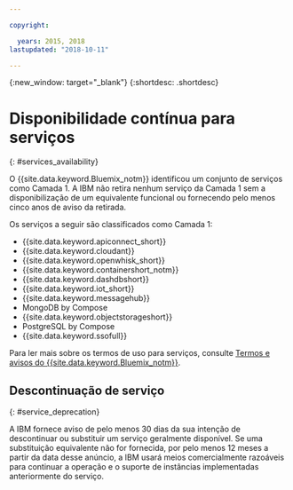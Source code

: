 ```yaml
---

copyright:

  years: 2015, 2018
lastupdated: "2018-10-11"

---
```


{:new_window: target="_blank"}
{:shortdesc: .shortdesc}

# Disponibilidade contínua para serviços
{: #services_availability}

O {{site.data.keyword.Bluemix_notm}} identificou um conjunto de serviços como Camada 1. A IBM não retira nenhum serviço da Camada 1 sem a disponibilização de um equivalente funcional ou fornecendo pelo menos cinco anos de aviso da retirada.

Os serviços a seguir são classificados como Camada 1:
  * {{site.data.keyword.apiconnect_short}}
  * {{site.data.keyword.cloudant}}
  * {{site.data.keyword.openwhisk_short}}
  * {{site.data.keyword.containershort_notm}}
  * {{site.data.keyword.dashdbshort}}
  * {{site.data.keyword.iot_short}}
  * {{site.data.keyword.messagehub}}
  * MongoDB by Compose
  * {{site.data.keyword.objectstorageshort}}
  * PostgreSQL by Compose
  * {{site.data.keyword.ssofull}}

Para ler mais sobre os termos de uso para serviços, consulte [Termos e avisos do {{site.data.keyword.Bluemix_notm}}](/docs/overview/terms-of-use/notices.html#terms).

## Descontinuação de serviço
{: #service_deprecation}

A IBM fornece aviso de pelo menos 30 dias da sua intenção de descontinuar ou substituir um serviço geralmente disponível. Se uma substituição equivalente não for fornecida, por pelo menos 12 meses a partir da data desse anúncio, a IBM usará meios comercialmente razoáveis para continuar a operação e o suporte de instâncias implementadas anteriormente do serviço.
